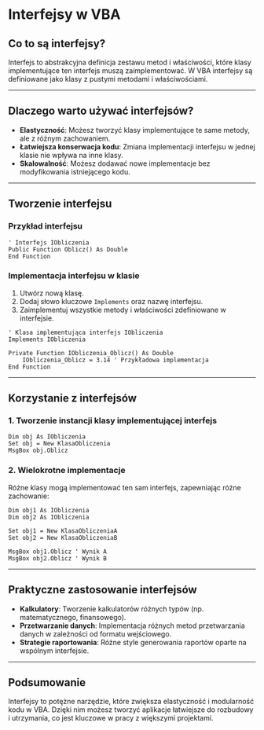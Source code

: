 # Interfejsy w VBA

## Co to są interfejsy?

Interfejs to abstrakcyjna definicja zestawu metod i właściwości, które klasy implementujące ten interfejs muszą zaimplementować. W VBA interfejsy są definiowane jako klasy z pustymi metodami i właściwościami.

---

## Dlaczego warto używać interfejsów?

- **Elastyczność**: Możesz tworzyć klasy implementujące te same metody, ale z różnym zachowaniem.
- **Łatwiejsza konserwacja kodu**: Zmiana implementacji interfejsu w jednej klasie nie wpływa na inne klasy.
- **Skalowalność**: Możesz dodawać nowe implementacje bez modyfikowania istniejącego kodu.

---

## Tworzenie interfejsu

### Przykład interfejsu

```vba
' Interfejs IObliczenia
Public Function Oblicz() As Double
End Function
```

### Implementacja interfejsu w klasie

1. Utwórz nową klasę.
2. Dodaj słowo kluczowe `Implements` oraz nazwę interfejsu.
3. Zaimplementuj wszystkie metody i właściwości zdefiniowane w interfejsie.

```vba
' Klasa implementująca interfejs IObliczenia
Implements IObliczenia

Private Function IObliczenia_Oblicz() As Double
    IObliczenia_Oblicz = 3.14 ' Przykładowa implementacja
End Function
```

---

## Korzystanie z interfejsów

### 1. **Tworzenie instancji klasy implementującej interfejs**

```vba
Dim obj As IObliczenia
Set obj = New KlasaObliczenia
MsgBox obj.Oblicz
```

### 2. **Wielokrotne implementacje**

Różne klasy mogą implementować ten sam interfejs, zapewniając różne zachowanie:

```vba
Dim obj1 As IObliczenia
Dim obj2 As IObliczenia

Set obj1 = New KlasaObliczeniaA
Set obj2 = New KlasaObliczeniaB

MsgBox obj1.Oblicz ' Wynik A
MsgBox obj2.Oblicz ' Wynik B
```

---

## Praktyczne zastosowanie interfejsów

- **Kalkulatory**: Tworzenie kalkulatorów różnych typów (np. matematycznego, finansowego).
- **Przetwarzanie danych**: Implementacja różnych metod przetwarzania danych w zależności od formatu wejściowego.
- **Strategie raportowania**: Różne style generowania raportów oparte na wspólnym interfejsie.

---

## Podsumowanie

Interfejsy to potężne narzędzie, które zwiększa elastyczność i modularność kodu w VBA. Dzięki nim możesz tworzyć aplikacje łatwiejsze do rozbudowy i utrzymania, co jest kluczowe w pracy z większymi projektami.
